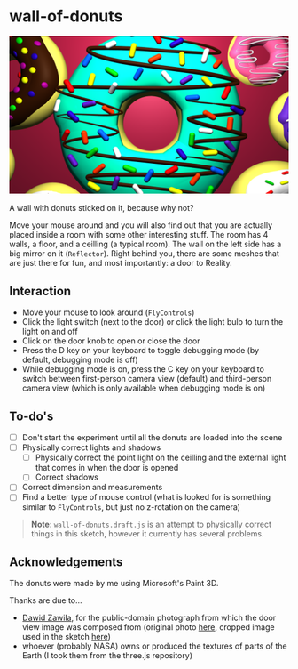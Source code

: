 # wall-of-donuts

![thumbnail](thumbnail.png)

A wall with donuts sticked on it, because why not?

Move your mouse around and you will also find out that you are actually placed
inside a room with some other interesting stuff. The room has 4 walls, a floor,
and a ceilling (a typical room). The wall on the left side has a big mirror on
it (`Reflector`). Right behind you, there are some meshes that are just there
for fun, and most importantly: a door to Reality.

## Interaction

- Move your mouse to look around (`FlyControls`)
- Click the light switch (next to the door) or click the light bulb to turn
  the light on and off
- Click on the door knob to open or close the door
- Press the D key on your keyboard to toggle debugging mode (by default,
  debugging mode is off)
- While debugging mode is on, press the C key on your keyboard to switch between
  first-person camera view (default) and third-person camera view (which is only
  available when debugging mode is on)

## To-do's

- [ ] Don't start the experiment until all the donuts are loaded into the scene
- [ ] Physically correct lights and shadows
  - [ ] Physically correct the point light on the ceilling and the external
        light that comes in when the door is opened
  - [ ] Correct shadows
- [ ] Correct dimension and measurements
- [ ] Find a better type of mouse control (what is looked for is something
      similar to `FlyControls`, but just no z-rotation on the camera)

> **Note**: `wall-of-donuts.draft.js` is an attempt to physically correct things
in this sketch, however it currently has several problems.

## Acknowledgements

[dawid]: https://unsplash.com/@davealmine
[dawid-photo]: https://unsplash.com/photos/xclq1CPq1M4
[doorview]: textures/doorview.png

The donuts were made by me using Microsoft's Paint 3D.

Thanks are due to...

- [Dawid Zawila][dawid], for the public-domain photograph from which the door
  view image was composed from (original photo [here][dawid-photo], cropped
  image used in the sketch [here][doorview])
- whoever (probably NASA) owns or produced the textures of parts of the Earth
  (I took them from the three.js repository)
